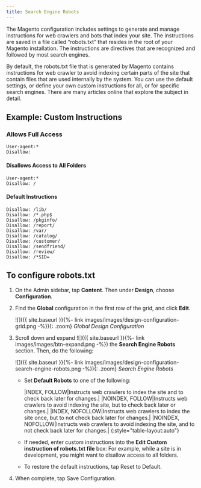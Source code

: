 ```yaml
---
title: Search Engine Robots
---
```


The Magento configuration includes settings to generate and manage instructions for web crawlers and bots that index your site. The instructions are saved in a file called “robots.txt” that resides in the root of your Magento installation. The instructions are directives that are recognized and followed by most search engines.

By default, the robots.txt file that is generated by Magento contains instructions for web crawler to avoid indexing certain parts of the site that contain files that are used internally by the system. You can use the default settings, or define your own custom instructions for all, or for specific search engines. There are many articles online that explore the subject in detail.

## Example: Custom Instructions

### Allows Full Access

    User-agent:*
    Disallow:

#### Disallows Access to All Folders

    User-agent:*
    Disallow: /

#### Default Instructions

    Disallow: /lib/
    Disallow: /*.php$
    Disallow: /pkginfo/
    Disallow: /report/
    Disallow: /var/
    Disallow: /catalog/
    Disallow: /customer/
    Disallow: /sendfriend/
    Disallow: /review/
    Disallow: /*SID=

## To configure robots.txt

1. On the Admin sidebar, tap **Content**. Then under **Design**, choose **Configuration**.

1. Find the **Global** configuration in the first row of the grid, and click **Edit**.

    ![]({{ site.baseurl }}{%- link images/images/design-configuration-grid.png -%}){: .zoom}
    *Global Design Configuration*

1. Scroll down and expand ![]({{ site.baseurl }}{%- link images/images/btn-expand.png -%}) the **Search Engine Robots** section. Then, do the following:

    ![]({{ site.baseurl }}{%- link images/images/design-configuration-search-engine-robots.png -%}){: .zoom}
    *Search Engine Robots*

    * Set **Default Robots** to one of the following:

        |INDEX, FOLLOW|Instructs web crawlers to index the site and to check back later for changes.|
        |NOINDEX, FOLLOW|Instructs web crawlers to avoid indexing the site, but to check back later or changes.|
        |INDEX, NOFOLLOW|Instructs web crawlers to index the site once, but to not check back later for changes.|
        |NOINDEX, NOFOLLOW|Instructs web crawlers to avoid indexing the site, and to not check back later for changes.|
        {:style="table-layout:auto"}

    * If needed, enter custom instructions into the **Edit Custom instruction of robots.txt file** box: For example, while a site is in development, you might want to disallow access to all folders.

    * To restore the default instructions, tap <span class="btn">Reset to Default</span>.

1. When complete, tap <span class="btn"> Save Configuration</span>.